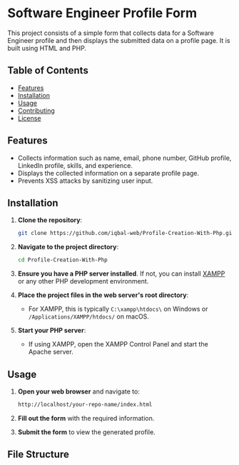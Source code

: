# Software Engineer Profile Form

This project consists of a simple form that collects data for a Software Engineer profile and then displays the submitted data on a profile page. It is built using HTML and PHP.

## Table of Contents

- [Features](#features)
- [Installation](#installation)
- [Usage](#usage)
- [Contributing](#contributing)
- [License](#license)

## Features

- Collects information such as name, email, phone number, GitHub profile, LinkedIn profile, skills, and experience.
- Displays the collected information on a separate profile page.
- Prevents XSS attacks by sanitizing user input.

## Installation

1. **Clone the repository**:
    ```sh
    git clone https://github.com/iqbal-web/Profile-Creation-With-Php.git
    ```
   
2. **Navigate to the project directory**:
    ```sh
    cd Profile-Creation-With-Php
    ```

3. **Ensure you have a PHP server installed**. If not, you can install [XAMPP](https://www.apachefriends.org/index.html) or any other PHP development environment.

4. **Place the project files in the web server's root directory**:
    - For XAMPP, this is typically `C:\xampp\htdocs\` on Windows or `/Applications/XAMPP/htdocs/` on macOS.

5. **Start your PHP server**:
    - If using XAMPP, open the XAMPP Control Panel and start the Apache server.

## Usage

1. **Open your web browser** and navigate to:
    ```sh
    http://localhost/your-repo-name/index.html
    ```

2. **Fill out the form** with the required information.

3. **Submit the form** to view the generated profile.

## File Structure

